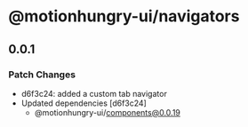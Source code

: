 # @motionhungry-ui/navigators

## 0.0.1

### Patch Changes

- d6f3c24: added a custom tab navigator
- Updated dependencies [d6f3c24]
  - @motionhungry-ui/components@0.0.19
